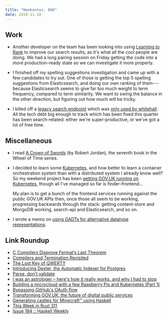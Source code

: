 ```yaml
---
title: "Weeknotes: 060"
date: 2019-11-10
---
```


## Work

- Another developer on the team has been looking into using [Learning
  to Rank][] to improve our search results, as it's what all the cool
  people are doing.  We had a long pairing session on Friday getting
  the code into a more production-ready state so we can investigate it
  more properly.

- I finished off my spelling suggestions investigation and came up
  with a few candidates to try out.  One of those is getting the top 5
  spelling suggestions from Elasticsearch, and doing our own ranking
  of them---because Elasticsearch seems to give far too much weight to
  term frequency, compared to term similarity.  We want to swing the
  balance in the other direction, but figuring out how much will be
  tricky.

- I killed off a [legacy search endpoint][] which was [only used by
  whitehall][].  All the tech debt big enough to track which has been
  fixed this quarter has been search-related: either we're
  super-productive, or we've got a lot of free time.

[Learning to Rank]: https://github.com/tensorflow/ranking
[legacy search endpoint]: https://github.com/alphagov/search-api/pull/1776
[only used by whitehall]: https://github.com/alphagov/whitehall/pull/5122

## Miscellaneous

- I read [A Crown of Swords][] (by Robert Jordan), the seventh book in
  the Wheel of Time series.

- I decided to learn some [Kubernetes][], and how better to learn a
  container orchestration system than with a distributed system I
  already know well?  So my weekend project has been [getting GOV.UK
  running on Kubernetes][], though all I've managed so far is
  finder-frontend...

  My plan is to get a bunch of the frontend services running against
  the public GOV.UK APIs then, once those all seem to be working,
  progressing backwards through the stack: getting content-store and
  MongoDB working, search-api and Elasticsearch, and so on.

- I wrote a memo on [using GADTs for alternative datatype
  representations][].

[A Crown of Swords]: https://en.wikipedia.org/wiki/A_Crown_of_Swords
[Kubernetes]: https://kubernetes.io/
[getting GOV.UK running on Kubernetes]: https://github.com/barrucadu/govuk-k8s
[using GADTs for alternative datatype representations]: alternate-datatype-representations.html

## Link Roundup

- [C Compilers Disprove Fermat’s Last Theorem](https://blog.regehr.org/archives/140)
- [Compilers and Termination Revisited](https://blog.regehr.org/archives/161)
- [The Lost Key of QWERTY](http://widespacer.blogspot.com/2016/03/the-lost-key-of-qwerty.html)
- [Introducing Dexter, the Automatic Indexer for Postgres](https://ankane.org/introducing-dexter)
- [Parse, don’t validate](https://lexi-lambda.github.io/blog/2019/11/05/parse-don-t-validate/)
- [I was an astrologer – here's how it really works, and why I had to stop](https://www.theguardian.com/lifeandstyle/2019/nov/06/i-was-an-astrologer-how-it-works-psychics)
- [Building a microcloud with a few Raspberry Pis and Kubernetes (Part 1)](https://mirailabs.io/blog/building-a-microcloud/)
- [Bypassing GitHub's OAuth flow](https://blog.teddykatz.com/2019/11/05/github-oauth-bypass.html)
- [Transforming GOV.UK: the future of digital public services](https://gds.blog.gov.uk/2019/11/05/transforming-gov-uk-the-future-of-digital-public-services/)
- [Generating castles for Minecraft™ using Haskell](http://www.timphilipwilliams.com/posts/2019-07-25-minecraft.html)
- [This Week in Rust 311](https://this-week-in-rust.org/blog/2019/11/05/this-week-in-rust-311/)
- [Issue 184 :: Haskell Weekly](https://haskellweekly.news/issue/184.html)
